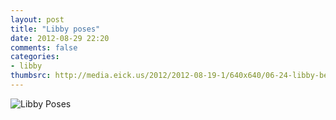 ```yaml
---
layout: post
title: "Libby poses"
date: 2012-08-29 22:20
comments: false
categories: 
- libby
thumbsrc: http://media.eick.us/2012/2012-08-19-1/640x640/06-24-libby-before-swimming--2012-06-24at17-43-24.jpg
---
```

![Libby Poses](http://media.eick.us/media/photographs/2012/2012-08-19-1/06-24-libby-before-swimming--2012-06-24at17-43-24.jpg)


